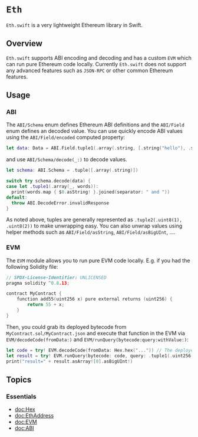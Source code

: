 # ``Eth``

`Eth.swift` is a very lightweight Ethereum library in Swift.

## Overview

`Eth.swift` supports ABI encoding and decoding and has a custom `EVM` which can run pure Ethereum code locally. Currently `Eth.swift` does not support any advanced features such as `JSON-RPC` or other common Ethereum features.

## Usage

### ABI

The ``ABI/Schema`` enum defines Ethereum ABI definitions and the ``ABI/Field`` enum defines an decoded value. You can use quickly encode ABI values using the ``ABI/Field/encoded`` computed property:

```swift
let data: Data = ABI.Field.tuple1(.array(.string, [.string("hello"), .string("world")])).encoded
```

and use ``ABI/Schema/decode(_:)`` to decode values.

```swift
let schema: ABI.Schema = .tuple([.array(.string)])

switch try schema.decode(data) {
case let .tuple1(.array(_, words)):
  print(words.map { $0.asString! }.joined(separator: " and "))
default:
  throw ABI.DecodeError.invalidResponse
}
```

As noted above, tuples are generally represented as `.tuple2(.uint8(1), .uint8(2))` to make unwrapping easy. You can also unwrap values using helper methods such as ``ABI/Field/asString``, ``ABI/Field/asBigUInt``, ....

### EVM

The ``EVM`` module allows you to run pure EVM code locally. E.g. if you had the following Solidity file:

```c
// SPDX-License-Identifier: UNLICENSED
pragma solidity ^0.8.13;

contract MyContract {
    function add55(uint256 x) pure external returns (uint256) {
        return 55 + x;
    }
}
```

Then, you could grab its deployed bytecode from `MyContract.sol/MyContract.json` and execute that function in the EVM via ``EVM/decodeCode(fromData:)`` and ``EVM/runQuery(bytecode:query:withValue:)``:

```swift
let code = try! EVM.decodeCode(fromData: Hex.hex("...")) // The deployed bytecode
let result = try! EVM.runQuery(bytecode: code, query: .tuple1(.uint256(22)))
print("result=" + result.asArray![0].asBigUInt!)
```

## Topics
### Essentials
- <doc:Hex>
- <doc:EthAddress>
- <doc:EVM>
- <doc:ABI>
